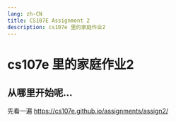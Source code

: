 ```yaml
---
lang: zh-CN
title: CS107E Assignment 2
description: cs107e 里的家庭作业2
---
```


# cs107e 里的家庭作业2

## 从哪里开始呢…

先看一遍 https://cs107e.github.io/assignments/assign2/